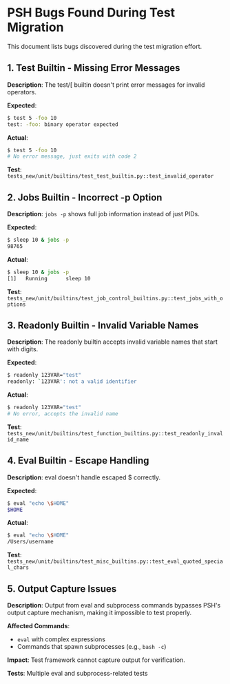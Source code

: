 # PSH Bugs Found During Test Migration

This document lists bugs discovered during the test migration effort.

## 1. Test Builtin - Missing Error Messages

**Description**: The test/[ builtin doesn't print error messages for invalid operators.

**Expected**: 
```bash
$ test 5 -foo 10
test: -foo: binary operator expected
```

**Actual**:
```bash
$ test 5 -foo 10
# No error message, just exits with code 2
```

**Test**: `tests_new/unit/builtins/test_test_builtin.py::test_invalid_operator`

## 2. Jobs Builtin - Incorrect -p Option

**Description**: `jobs -p` shows full job information instead of just PIDs.

**Expected**:
```bash
$ sleep 10 & jobs -p
98765
```

**Actual**:
```bash
$ sleep 10 & jobs -p
[1]   Running      sleep 10
```

**Test**: `tests_new/unit/builtins/test_job_control_builtins.py::test_jobs_with_options`

## 3. Readonly Builtin - Invalid Variable Names

**Description**: The readonly builtin accepts invalid variable names that start with digits.

**Expected**:
```bash
$ readonly 123VAR="test"
readonly: `123VAR': not a valid identifier
```

**Actual**:
```bash
$ readonly 123VAR="test"
# No error, accepts the invalid name
```

**Test**: `tests_new/unit/builtins/test_function_builtins.py::test_readonly_invalid_name`

## 4. Eval Builtin - Escape Handling

**Description**: eval doesn't handle escaped $ correctly.

**Expected**:
```bash
$ eval "echo \$HOME"
$HOME
```

**Actual**:
```bash
$ eval "echo \$HOME"
/Users/username
```

**Test**: `tests_new/unit/builtins/test_misc_builtins.py::test_eval_quoted_special_chars`

## 5. Output Capture Issues

**Description**: Output from eval and subprocess commands bypasses PSH's output capture mechanism, making it impossible to test properly.

**Affected Commands**:
- `eval` with complex expressions
- Commands that spawn subprocesses (e.g., `bash -c`)

**Impact**: Test framework cannot capture output for verification.

**Tests**: Multiple eval and subprocess-related tests